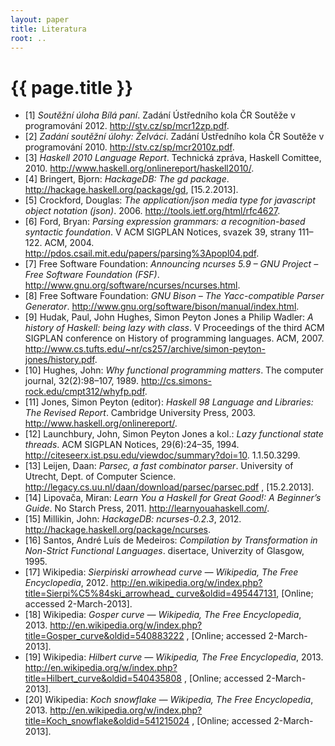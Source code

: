 ```yaml
---
layout: paper
title: Literatura
root: ..
---
```


# {{ page.title }}

<ul id="bibliography">

<li id="b1">[1] <em>Soutěžní úloha Bílá paní</em>. Zadání Ústředního kola ČR
Soutěže v programování 2012. <a
href="http://stv.cz/sp/mcr12zp.pdf">http://stv.cz/sp/mcr12zp.pdf</a>.</li>

<li id="b2">[2] <em>Zadání soutěžní úlohy: Želváci</em>. Zadání Ústředního kola
ČR Soutěže v programování 2010.  <a
href="http://stv.cz/sp/mcr2010z.pdf">http://stv.cz/sp/mcr2010z.pdf</a>.</li>

<li id="b3">[3] <em>Haskell 2010 Language Report</em>. Technická zpráva, Haskell Comittee, 2010. 
<a href="http://www.haskell.org/onlinereport/haskell2010/">http://www.haskell.org/onlinereport/haskell2010/</a>.</li>

<li id="b4">[4] Bringert, Bjorn: <em>HackageDB: The gd package</em>. 
<a href="http://hackage.haskell.org/package/gd">
http://hackage.haskell.org/package/gd</a>,
[15.2.2013].</li>


<li id="b5">[5] Crockford, Douglas: <em>The application/json media type for
javascript object notation (json)</em>. 2006.  <a
href="http://tools.ietf.org/html/rfc4627">http://tools.ietf.org/html/rfc4627</a>.</li>

<li id="b6">[6] Ford, Bryan: <em>Parsing expression grammars: a
recognition-based syntactic foundation</em>. V ACM SIGPLAN Notices, svazek 39,
strany 111–122. ACM, 2004.  <a
href="http://pdos.csail.mit.edu/papers/parsing%3Apopl04.pdf">http://pdos.csail.mit.edu/papers/parsing%3Apopl04.pdf</a>.</li>

<li id="b7">[7] Free Software Foundation: <em>Announcing ncurses 5.9 – GNU
Project – Free Software Foundation (FSF)</em>.  <a
href="http://www.gnu.org/software/ncurses/ncurses.html">http://www.gnu.org/software/ncurses/ncurses.html</a>.</li>

<li id="b8">[8] Free Software Foundation: <em>GNU Bison – The Yacc-compatible
Parser Generator</em>.  <a
href="http://www.gnu.org/software/bison/manual/index.html">http://www.gnu.org/software/bison/manual/index.html</a>.</li>

<li id="b9">[9] Hudak, Paul, John Hughes, Simon Peyton Jones a Philip Wadler: <em>A
history of Haskell: being lazy with class</em>. V Proceedings of the third ACM
SIGPLAN conference on History of programming languages. ACM, 2007.  <a
href="http://www.cs.tufts.edu/~nr/cs257/archive/simon-peyton-jones/history.pdf">
http://www.cs.tufts.edu/~nr/cs257/archive/simon-peyton-jones/history.pdf</a>.</li>

<li id="b10">[10] Hughes, John: <em>Why functional programming matters</em>. The
computer journal, 32(2):98–107, 1989.  <a
href="http://cs.simons-rock.edu/cmpt312/whyfp.pdf">http://cs.simons-rock.edu/cmpt312/whyfp.pdf</a>.</li>

<li id="b11">[11] Jones, Simon Peyton (editor): <em>Haskell 98 Language and
Libraries: The Revised Report</em>.  Cambridge University Press, 2003.  <a
href="http://www.haskell.org/onlinereport/">
http://www.haskell.org/onlinereport/</a>.</li>

<li id="b12">[12] Launchbury, John, Simon Peyton Jones a kol.: <em>Lazy
functional state threads</em>. ACM SIGPLAN Notices, 29(6):24–35, 1994.  <a
href="http://citeseerx.ist.psu.edu/viewdoc/summary?doi=10">http://citeseerx.ist.psu.edu/viewdoc/summary?doi=10</a>.
1.1.50.3299.</li>

<li id="b13">[13] Leijen, Daan: <em>Parsec, a fast combinator parser</em>.
University of Utrecht, Dept. of Computer Science.  <a
href="http://legacy.cs.uu.nl/daan/download/parsec/parsec.pdf">http://legacy.cs.uu.nl/daan/download/parsec/parsec.pdf</a>
, [15.2.2013].</li>

<li id="b14">[14] Lipovača, Miran: <em>Learn You a Haskell for Great Good!: A
Beginner’s Guide</em>. No Starch Press, 2011.  <a
href="http://learnyouahaskell.com/">http://learnyouahaskell.com/</a>.</li>

<li id="b15">[15] Millikin, John: <em>HackageDB: ncurses-0.2.3</em>, 2012. 
<a href="http://hackage.haskell.org/package/ncurses">http://hackage.haskell.org/package/ncurses</a>.</li>

<li id="b16">[16] Santos, André Luís de Medeiros: <em>Compilation by
Transformation in Non-Strict Functional Languages</em>. disertace, Univerzity of
Glasgow, 1995.</li>

<li id="b17">[17] Wikipedia: <em>Sierpiński arrowhead curve — Wikipedia, The
Free Encyclopedia</em>, 2012.  <a
href="http://en.wikipedia.org/w/index.php?title=Sierpi%C5%84ski_arrowhead_
curve&amp;oldid=495447131">http://en.wikipedia.org/w/index.php?title=Sierpi%C5%84ski_arrowhead_
curve&amp;oldid=495447131</a>, [Online; accessed 2-March-2013].</li>

<li id="b18">[18] Wikipedia: <em>Gosper curve — Wikipedia, The Free
Encyclopedia</em>, 2013.  <a
href="http://en.wikipedia.org/w/index.php?title=Gosper_curve&amp;oldid=540883222">
http://en.wikipedia.org/w/index.php?title=Gosper_curve&amp;oldid=540883222</a> ,
[Online; accessed 2-March-2013].</li>

<li id="b19">[19] Wikipedia: <em>Hilbert curve — Wikipedia, The Free
Encyclopedia</em>, 2013.  <a
href="http://en.wikipedia.org/w/index.php?title=Hilbert_curve&amp;oldid=540435808">
http://en.wikipedia.org/w/index.php?title=Hilbert_curve&amp;oldid=540435808</a> ,
[Online; accessed 2-March- 2013].</li>

<li id="b20">[20] Wikipedia: <em>Koch snowflake — Wikipedia, The Free
Encyclopedia</em>, 2013.  <a
href="http://en.wikipedia.org/w/index.php?title=Koch_snowflake&amp;oldid=541215024">
http://en.wikipedia.org/w/index.php?title=Koch_snowflake&amp;oldid=541215024</a> ,
[Online; accessed 2-March-2013].</li>

</ul>
